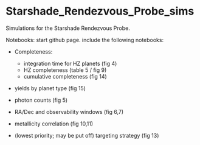 # Starshade_Rendezvous_Probe_sims
Simulations for the Starshade Rendezvous Probe. 

Notebooks:
start github page.  include the following notebooks:
 - Completeness:
    - integration time for HZ planets (fig 4)
    - HZ completeness (table 5 / fig 9)
    - cumulative completeness (fig 14)
- yields by planet type (fig 15)

- photon counts (fig 5)
- RA/Dec and observability windows (fig 6,7)
- metallicity correlation (fig 10,11)
- (lowest priority; may be put off) targeting strategy (fig 13)
